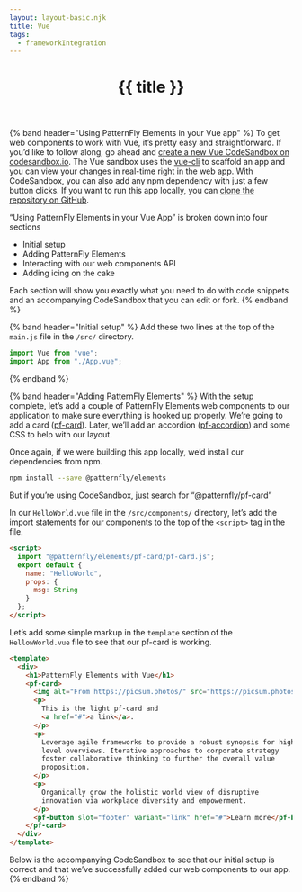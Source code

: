 ```yaml
---
layout: layout-basic.njk
title: Vue
tags:
  - frameworkIntegration
---
```


<header class="band">
  <h1>{{ title }}</h1>
</header>

{% band header="Using PatternFly Elements in your Vue app" %}
  To get web components to work with Vue, it’s pretty easy and straightforward. 
  If you’d like to follow along, go ahead and [create a new Vue CodeSandbox on 
  codesandbox.io][new-vue]. The Vue sandbox uses the [vue-cli][cli] to scaffold 
  an app and you can view your changes in real-time right in the web app. With 
  CodeSandbox, you can also add any npm dependency with just a few button 
  clicks. If you want to run this app locally, you can [clone the repository on 
  GitHub][eg-repo].

  “Using PatternFly Elements in your Vue App” is broken down into four sections

  - Initial setup
  - Adding PatternFly Elements
  - Interacting with our web components API
  - Adding icing on the cake

  Each section will show you exactly what you need to do with code snippets and 
  an accompanying CodeSandbox that you can edit or fork.
{% endband %}

{% band header="Initial setup" %}
  Add these two lines at the top of the `main.js` file in the `/src/` directory.

  ```js
  import Vue from "vue";
  import App from "./App.vue";
  ```
{% endband %}

{% band header="Adding PatternFly Elements" %}
  With the setup complete, let’s add a couple of PatternFly Elements web 
  components to our application to make sure everything is hooked up properly. 
  We’re going to add a card ([pf-card](/components/card)). Later, we’ll add an 
  accordion ([pf-accordion](/components/accordion)) and some CSS to help with 
  our layout.

  Once again, if we were building this app locally, we’d install our 
  dependencies from npm.

  ```bash
  npm install --save @patternfly/elements
  ```

  But if you’re using CodeSandbox, just search for “@patternfly/pf-card”

  In our `HelloWorld.vue` file in the `/src/components/` directory, let’s add 
  the import statements for our components to the top of the `<script>` tag in 
  the file.

  ```html
  <script>
    import "@patternfly/elements/pf-card/pf-card.js";
    export default {
      name: "HelloWorld",
      props: {
        msg: String
      }
    };
  </script>
  ```

  Let’s add some simple markup in the `template` section of the 
  `HellowWorld.vue` file to see that our pf-card is working.

  ```html
  <template>
    <div>
      <h1>PatternFly Elements with Vue</h1>
      <pf-card>
        <img alt="From https://picsum.photos/" src="https://picsum.photos/id/1019/300/200">
        <p>
          This is the light pf-card and
          <a href="#">a link</a>.
        </p>
        <p>
          Leverage agile frameworks to provide a robust synopsis for high
          level overviews. Iterative approaches to corporate strategy
          foster collaborative thinking to further the overall value
          proposition.
        </p>
        <p>
          Organically grow the holistic world view of disruptive
          innovation via workplace diversity and empowerment.
        </p>
        <pf-button slot="footer" variant="link" href="#">Learn more</pf-button>
      </pf-card>
    </div>
  </template>
  ```

  Below is the accompanying CodeSandbox to see that our initial setup is correct 
  and that we’ve successfully added our web components to our app.
{% endband %}

[new-vue]: https://codesandbox.io/s/vue
[cli]: https://cli.vuejs.org/
[eg-repo]: https://github.com/kylebuch8/patternfly-elements-with-vue
